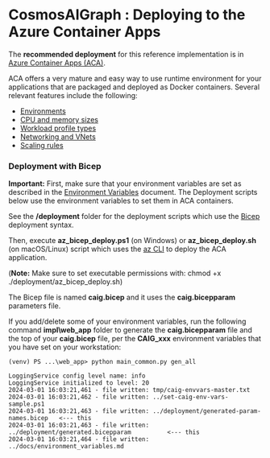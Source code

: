 # CosmosAIGraph : Deploying to the Azure Container Apps

The **recommended deployment** for this reference implementation is in 
[Azure Container Apps (ACA)](https://learn.microsoft.com/en-us/azure/container-apps/).

ACA offers a very mature and easy way to use runtime environment for your applications
that are packaged and deployed as Docker containers. Several relevant features
include the following:

- [Environments](https://learn.microsoft.com/en-us/azure/container-apps/environment)
- [CPU and memory sizes](https://learn.microsoft.com/en-us/azure/container-apps/containers)
- [Workload profile types](https://learn.microsoft.com/en-us/azure/container-apps/workload-profiles-overview#profile-types)
- [Networking and VNets](https://learn.microsoft.com/en-us/azure/container-apps/networking?tabs=workload-profiles-env%2Cazure-cli)
- [Scaling rules](https://learn.microsoft.com/en-us/azure/container-apps/scale-app?pivots=azure-cli)

### Deployment with Bicep

**Important:** First, make sure that your environment variables are set as described in the
[Environment Variables](environment_variables.md) document. The Deployment scripts below use the environment variables to set them in ACA containers.

See the **/deployment** folder for the deployment scripts which use the [Bicep](https://learn.microsoft.com/en-us/azure/azure-resource-manager/bicep/overview) deployment syntax.

Then, execute **az_bicep_deploy.ps1** (on Windows) or **az_bicep_deploy.sh** (on macOS/Linux) script which uses the
[az CLI](https://learn.microsoft.com/en-us/cli/azure/) to deploy
the ACA application.

(**Note:** Make sure to set executable permissions with: 
chmod +x ./deployment/az_bicep_deploy.sh)



The Bicep file is named **caig.bicep** and it uses the **caig.bicepparam**
parameters file.

If you add/delete some of your environment variables, run the following command **impl\web_app** folder to generate the **caig.bicepparam** file
and the top of your **caig.bicep** file, per the **CAIG_xxx** environment variables that you have set on your workstation:

```
(venv) PS ...\web_app> python main_common.py gen_all

LoggingService config level name: info
LoggingService initialized to level: 20
2024-03-01 16:03:21,461 - file written: tmp/caig-envvars-master.txt
2024-03-01 16:03:21,462 - file written: ../set-caig-env-vars-sample.ps1
2024-03-01 16:03:21,463 - file written: ../deployment/generated-param-names.bicep   <--- this
2024-03-01 16:03:21,463 - file written: ../deployment/generated.bicepparam          <--- this
2024-03-01 16:03:21,464 - file written: ../docs/environment_variables.md
```